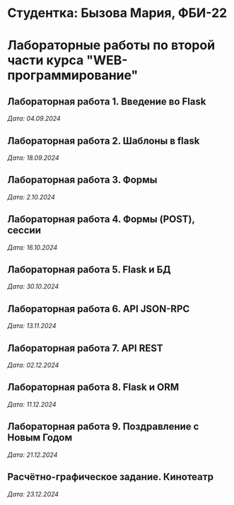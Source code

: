 # Студентка: Бызова Мария, ФБИ-22

# Лабораторные работы по второй части курса "WEB-программирование"

## Лабораторная работа 1. Введение во Flask

*Дата: 04.09.2024*

## Лабораторная работа 2. Шаблоны в flask

*Дата: 18.09.2024*

## Лабораторная работа 3. Формы

*Дата: 2.10.2024*

## Лабораторная работа 4. Формы (POST), сессии

*Дата: 16.10.2024*

## Лабораторная работа 5. Flask и БД

*Дата: 30.10.2024*

## Лабораторная работа 6. API JSON-RPC

*Дата: 13.11.2024*

## Лабораторная работа 7. API REST

*Дата: 02.12.2024*

## Лабораторная работа 8. Flask и ORM

*Дата: 11.12.2024*

## Лабораторная работа 9. Поздравление с Новым Годом

*Дата: 21.12.2024*

## Расчётно-графическое задание. Кинотеатр

*Дата: 23.12.2024*
